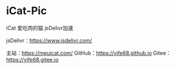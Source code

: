 # iCat-Pic
iCat 爱吃肉的猫 jsDelivr加速

jsDelivr：https://www.jsdelivr.com/

主站：https://meuicat.com/
GitHub：https://yife68.github.io
Gitee：https://yife68.gitee.io
